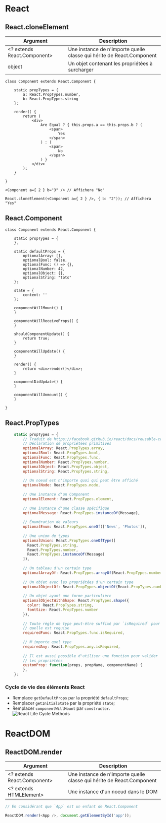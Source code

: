 # React

## React.cloneElement

|Argument|Description|
|--------|-----------|
|&lt;? extends React.Component&gt;|Une instance de n'importe quelle classe qui hérite de React.Component|
|object|Un objet contenant les propriétées à surcharger|

```es6
class Component extends React.Component {

    static propTypes = {
        a: React.PropTypes.number,
        b: React.PropTypes.string
    };
    
    render() {
        return (
            <div>
                Are Equal ? { this.props.a == this.props.b ? (
                    <span>
                        Yes
                    </span>
                ) : (
                    <span>
                        No
                    </span>
                ) }
            </div>
        );
    }

}

<Component a={ 2 } b="3" /> // Affichera "No"

React.cloneElement(<Component a={ 2 } />, { b: "2")); // Affichera "Yes"
```

## React.Component

```es6
class Component extends React.Component {

    static propTypes = {
    },
    
    static defaultProps = {
        optionalArray: [],
        optionalBool: false,
        optionalFunc: () => {},
        optionalNumber: 42,
        optionalObject: {},
        optionalString: "toto"
    };
    
    state = {
        content: ''
    };
    
    componentWillMount() {
    }
    
    componentWillReceiveProps() {
    }
    
    shouldComponentUpdate() {
        return true;
    }
    
    componentWillUpdate() {
    }
    
    render() {
        return <div>render()</div>;
    }
    
    componentDidUpdate() {
    }
    
    componentWillUnmount() {
    }

}
```

## React.PropTypes

```jsx
    static propTypes = {
        // Traduit de https://facebook.github.io/react/docs/reusable-components.html
        // Déclaration de propriétées primitives
        optionalArray: React.PropTypes.array,
        optionalBool: React.PropTypes.bool,
        optionalFunc: React.PropTypes.func,
        optionalNumber: React.PropTypes.number,
        optionalObject: React.PropTypes.object,
        optionalString: React.PropTypes.string,
    
        // Un noeud est n'importe quoi qui peut être affiché
        optionalNode: React.PropTypes.node,
    
        // Une instance d'un Component
        optionalElement: React.PropTypes.element,
    
        // Une instance d'une classe spécifique
        optionalMessage: React.PropTypes.instanceOf(Message),
    
        // Énumération de valeurs
        optionalEnum: React.PropTypes.oneOf(['News', 'Photos']),
    
        // Une union de types
        optionalUnion: React.PropTypes.oneOfType([
          React.PropTypes.string,
          React.PropTypes.number,
          React.PropTypes.instanceOf(Message)
        ]),
    
        // Un tableau d'un certain type
        optionalArrayOf: React.PropTypes.arrayOf(React.PropTypes.number),
    
        // Un objet avec les propriétées d'un certain type
        optionalObjectOf: React.PropTypes.objectOf(React.PropTypes.number),
    
        // Un objet ayant une forme particulière
        optionalObjectWithShape: React.PropTypes.shape({
          color: React.PropTypes.string,
          fontSize: React.PropTypes.number
        }),
    
        // Toute règle de type peut-être suffixé par `isRequired` pour indiquer
        // quelle est requise
        requiredFunc: React.PropTypes.func.isRequired,
    
        // N'importe quel type
        requiredAny: React.PropTypes.any.isRequired,
    
        // Il est aussi possible d'utiliser une fonction pour valider
        // les propriétées
        customProp: function(props, propName, componentName) {
        },
    };
```

### Cycle de vie des éléments React
* Remplace `getDefaultProps` par la propriété `defaultProps`;
* Remplacer `getInitialState` par la propriété `state`;
* Remplacer `componentWillMount` par `constructor`.
![React Life Cycle Methods](https://pbs.twimg.com/media/CMwGfDdU8AA5VbX.png)

# ReactDOM

## ReactDOM.render

|Argument|Description|
|--------|-----------|
|&lt;? extends React.Component&gt;|Une instance de n'importe quelle classe qui hérite de React.Component|
|&lt;? extends HTMLElement&gt;|Une instance d'un noeud dans le DOM|

```js
// En considérant que `App` est un enfant de React.Component

ReactDOM.render(<App />, document.getElementById('app'));
```

